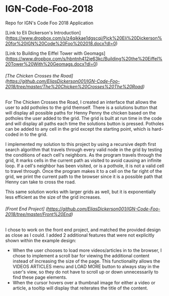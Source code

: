 # IGN-Code-Foo-2018
Repo for IGN's Code Foo 2018 Application

[Link to Eli Dickerson's Introduction] (https://www.dropbox.com/s/z4qikkae1dgscqi/Pick%20Eli%20Dickerson%20for%20IGN%20Code%20Foo%202018.docx?dl=0)

[Link to Building the Eiffel Tower with Geomags] (https://www.dropbox.com/s/hbntnh412ie63kc/Building%20the%20Eiffel%20Tower%20With%20Geomags.docx?dl=0)

###### [The Chicken Crosses the Road] (https://github.com/EliasDickerson001/IGN-Code-Foo-2018/tree/master/The%20Chicken%20Crosses%20The%20Road)

For The Chicken Crosses the Road, I created an interface that allows the user to add potholes to the grid themself. There is a solutions button that will display all possible paths for Henny Penny the chicken based on the potholes the user added to the grid. The grid is built at run time in the code and will display all paths each time the solutions button is pressed. Potholes can be added to any cell in the grid except the starting point, which is hard-coded in to the grid.

I implemented my solution to this project by using a recursive depth first search algorithm that travels through every valid node in the grid by testing the conditions of each cell's neighbors. As the program travels through the grid, it marks cells in the current path as visited to avoid causing an infinite loop. If a cell's neighbor has been visited, or is a pothole, it is not a valid cell to travel through. Once the program makes it to a cell on the far right of the grid, we print the current path to the browser since it is a possible path that Henny can take to cross the road.

This same solution works with larger grids as well, but it is exponentially less efficient as the size of the grid increases.

###### [Front End Project] (https://github.com/EliasDickerson001/IGN-Code-Foo-2018/tree/master/Front%20End)

I chose to work on the front end project, and matched the provided design as close as I could. I added 2 additional features that were not explicitly shown within the example design: 
- When the user chooses to load more videos/articles in to the browser, I chose to implement a scroll bar for viewing the additional content instead of increasing the size of the page. This functionality allows the VIDEOS ARTICLES menu and LOAD MORE button to always stay in the user's view, so they do not have to scroll up or down unnecessarily to find these page elements.
- When the cursor hovers over a thumbnail image for either a video or article, a tooltip will display that reiterates the title of the content.
